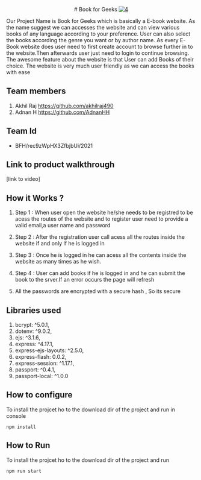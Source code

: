 
<p align="center">
 # Book for Geeks
  <a align="center" href="https://imgbb.com/"><img src="https://i.ibb.co/kQLj52f/4.png" alt="4"></a>

Our Project Name is Book for Geeks which  is basically a E-book website. 
As the name suggest we can accesses the website and can view various books of any language according to your preference. User can also select the books according the genre you want or by author name. 
As every E-Book website does user need to first create account to browse further in to the website.Then afterwards user just need to login to continue browsing.
The awesome feature about the website is that User can  add Books of their choice. The website is very much user friendly as we can access the books with ease
</p>

## Team members
1. Akhil Raj https://github.com/akhilraj490
2.  Adnan H https://github.com/AdnanHH
## Team Id
- BFH/rec9zWpHX3ZfbjbUi/2021
## Link to product walkthrough
[link to video]
## How it Works ?

1. Step 1 : When user open the website he/she needs to be registred to be acess the routes of the website and to register user need to provide a valid email,a user name and password

2. Step 2 : After the registration user call acess all the routes inside the website if and only if he is logged in 

3. Step 3 : Once he is logged in he can acess all the contents inside the website as many times as he wish.

4.  Step 4 : User can add books if he is logged in and he can submit the book to the srver.If an error occurs the page will refresh

5. All the passwords are encrypted with a secure hash , So its secure 
## Libraries used
1. bcrypt: ^5.0.1,
2. dotenv: ^9.0.2,
3. ejs: ^3.1.6,
4. express: ^4.17.1,
5. express-ejs-layouts: ^2.5.0,
6. express-flash: 0.0.2,
7. express-session: ^1.17.1,
8. passport: ^0.4.1,
9. passport-local: ^1.0.0
## How to configure
 To install the projcet ho to the download dir of the project and run  in console
```console
npm install
```

## How to Run
To install the projcet ho to the download dir of the project and run
```console
npm run start 
```
